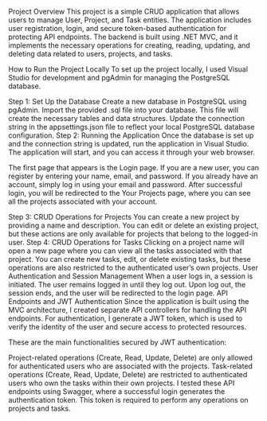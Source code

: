 Project Overview
This project is a simple CRUD application that allows users to manage User, Project, and Task entities.
The application includes user registration, login, and secure token-based authentication for protecting API endpoints. 
The backend is built using .NET MVC, and it implements the necessary operations for creating, reading, updating, and deleting data related to users, projects, and tasks.

How to Run the Project Locally
To set up the project locally, I used Visual Studio for development and pgAdmin for managing the PostgreSQL database.

Step 1: Set Up the Database
Create a new database in PostgreSQL using pgAdmin.
Import the provided .sql file into your database. This file will create the necessary tables and data structures.
Update the connection string in the appsettings.json file to reflect your local PostgreSQL database configuration.
Step 2: Running the Application
Once the database is set up and the connection string is updated, run the application in Visual Studio. The application will start, and you can access it through your web browser.

The first page that appears is the Login page. If you are a new user, you can register by entering your name, email, and password.
If you already have an account, simply log in using your email and password.
After successful login, you will be redirected to the Your Projects page, where you can see all the projects associated with your account.

Step 3: CRUD Operations for Projects
You can create a new project by providing a name and description.
You can edit or delete an existing project, but these actions are only available for projects that belong to the logged-in user.
Step 4: CRUD Operations for Tasks
Clicking on a project name will open a new page where you can view all the tasks associated with that project.
You can create new tasks, edit, or delete existing tasks, but these operations are also restricted to the authenticated user’s own projects.
User Authentication and Session Management
When a user logs in, a session is initiated. The user remains logged in until they log out.
Upon log out, the session ends, and the user will be redirected to the login page.
API Endpoints and JWT Authentication
Since the application is built using the MVC architecture, I created separate API controllers for handling the API endpoints.
For authentication, I generate a JWT token, which is used to verify the identity of the user and secure access to protected resources.

These are the main functionalities secured by JWT authentication:

Project-related operations (Create, Read, Update, Delete) are only allowed for authenticated users who are associated with the projects.
Task-related operations (Create, Read, Update, Delete) are restricted to authenticated users who own the tasks within their own projects.
I tested these API endpoints using Swagger, where a successful login generates the authentication token. This token is required to perform any operations on projects and tasks.
